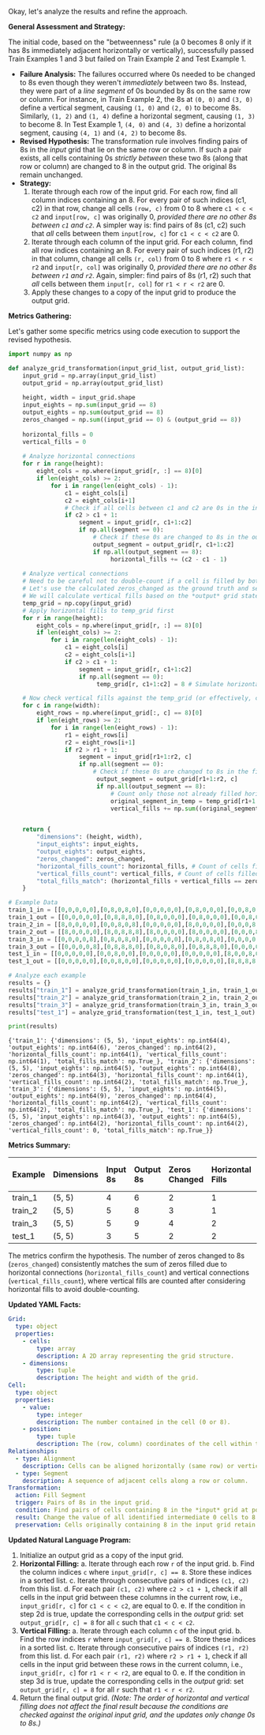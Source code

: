 Okay, let's analyze the results and refine the approach.

**General Assessment and Strategy:**

The initial code, based on the "betweenness" rule (a 0 becomes 8 only if it has 8s immediately adjacent horizontally or vertically), successfully passed Train Examples 1 and 3 but failed on Train Example 2 and Test Example 1.

*   **Failure Analysis:** The failures occurred where 0s needed to be changed to 8s even though they weren't *immediately* between two 8s. Instead, they were part of a *line segment* of 0s bounded by 8s on the same row or column. For instance, in Train Example 2, the 8s at `(0, 0)` and `(3, 0)` define a vertical segment, causing `(1, 0)` and `(2, 0)` to become 8s. Similarly, `(1, 2)` and `(1, 4)` define a horizontal segment, causing `(1, 3)` to become 8. In Test Example 1, `(4, 0)` and `(4, 3)` define a horizontal segment, causing `(4, 1)` and `(4, 2)` to become 8s.
*   **Revised Hypothesis:** The transformation rule involves finding pairs of 8s in the *input* grid that lie on the same row or column. If such a pair exists, all cells containing 0s *strictly between* these two 8s (along that row or column) are changed to 8 in the output grid. The original 8s remain unchanged.
*   **Strategy:**
    1.  Iterate through each row of the input grid. For each row, find all column indices containing an 8. For every pair of such indices (c1, c2) in that row, change all cells `(row, c)` from 0 to 8 where `c1 < c < c2` and `input[row, c]` was originally 0, *provided there are no other 8s between `c1` and `c2`*. A simpler way is: find pairs of 8s (c1, c2) such that *all* cells between them `input[row, c]` for `c1 < c < c2` are 0.
    2.  Iterate through each column of the input grid. For each column, find all row indices containing an 8. For every pair of such indices (r1, r2) in that column, change all cells `(r, col)` from 0 to 8 where `r1 < r < r2` and `input[r, col]` was originally 0, *provided there are no other 8s between `r1` and `r2`*. Again, simpler: find pairs of 8s (r1, r2) such that *all* cells between them `input[r, col]` for `r1 < r < r2` are 0.
    3.  Apply these changes to a copy of the input grid to produce the output grid.

**Metrics Gathering:**

Let's gather some specific metrics using code execution to support the revised hypothesis.


``` python
import numpy as np

def analyze_grid_transformation(input_grid_list, output_grid_list):
    input_grid = np.array(input_grid_list)
    output_grid = np.array(output_grid_list)
    
    height, width = input_grid.shape
    input_eights = np.sum(input_grid == 8)
    output_eights = np.sum(output_grid == 8)
    zeros_changed = np.sum((input_grid == 0) & (output_grid == 8))
    
    horizontal_fills = 0
    vertical_fills = 0
    
    # Analyze horizontal connections
    for r in range(height):
        eight_cols = np.where(input_grid[r, :] == 8)[0]
        if len(eight_cols) >= 2:
            for i in range(len(eight_cols) - 1):
                c1 = eight_cols[i]
                c2 = eight_cols[i+1]
                # Check if all cells between c1 and c2 are 0s in the input
                if c2 > c1 + 1:
                    segment = input_grid[r, c1+1:c2]
                    if np.all(segment == 0):
                        # Check if these 0s are changed to 8s in the output
                        output_segment = output_grid[r, c1+1:c2]
                        if np.all(output_segment == 8):
                             horizontal_fills += (c2 - c1 - 1)
                             
    # Analyze vertical connections
    # Need to be careful not to double-count if a cell is filled by both H and V rules.
    # Let's use the calculated zeros_changed as the ground truth and see if H+V fills match it.
    # We will calculate vertical fills based on the *output* grid state after hypothetical horizontal fills
    temp_grid = np.copy(input_grid)
    # Apply horizontal fills to temp_grid first
    for r in range(height):
        eight_cols = np.where(input_grid[r, :] == 8)[0]
        if len(eight_cols) >= 2:
            for i in range(len(eight_cols) - 1):
                c1 = eight_cols[i]
                c2 = eight_cols[i+1]
                if c2 > c1 + 1:
                    segment = input_grid[r, c1+1:c2]
                    if np.all(segment == 0):
                         temp_grid[r, c1+1:c2] = 8 # Simulate horizontal fill

    # Now check vertical fills against the temp_grid (or effectively, check output vs temp)
    for c in range(width):
        eight_rows = np.where(input_grid[:, c] == 8)[0]
        if len(eight_rows) >= 2:
            for i in range(len(eight_rows) - 1):
                r1 = eight_rows[i]
                r2 = eight_rows[i+1]
                if r2 > r1 + 1:
                    segment = input_grid[r1+1:r2, c]
                    if np.all(segment == 0):
                        # Check if these 0s are changed to 8s in the final output
                         output_segment = output_grid[r1+1:r2, c]
                         if np.all(output_segment == 8):
                             # Count only those not already filled horizontally
                             original_segment_in_temp = temp_grid[r1+1:r2, c]
                             vertical_fills += np.sum((original_segment_in_temp == 0) & (output_segment == 8))


    return {
        "dimensions": (height, width),
        "input_eights": input_eights,
        "output_eights": output_eights,
        "zeros_changed": zeros_changed,
        "horizontal_fills_count": horizontal_fills, # Count of cells filled by horizontal rule
        "vertical_fills_count": vertical_fills, # Count of cells filled by vertical rule (after H)
        "total_fills_match": (horizontal_fills + vertical_fills == zeros_changed)
    }

# Example Data
train_1_in = [[0,0,0,0,0],[0,8,0,8,0],[0,0,0,0,0],[0,8,0,0,0],[0,0,8,0,0]]
train_1_out = [[0,0,0,0,0],[0,8,8,8,0],[0,8,0,0,0],[0,8,0,0,0],[0,0,8,0,0]]
train_2_in = [[8,0,0,0,0],[0,0,8,0,8],[0,0,0,0,0],[8,0,0,0,0],[0,0,0,8,0]]
train_2_out = [[8,0,0,0,0],[8,0,8,8,8],[8,0,0,0,0],[8,0,0,0,0],[0,0,0,8,0]]
train_3_in = [[0,0,0,0,8],[0,8,0,8,0],[0,0,0,0,0],[0,8,0,8,0],[0,0,0,0,0]]
train_3_out = [[0,0,0,0,8],[0,8,8,8,0],[0,8,0,8,0],[0,8,8,8,0],[0,0,0,0,0]]
test_1_in = [[0,0,0,0,0],[0,0,8,0,0],[0,0,0,0,0],[0,0,0,0,0],[8,0,0,8,0]]
test_1_out = [[0,0,0,0,0],[0,0,8,0,0],[0,0,0,0,0],[0,0,0,0,0],[8,8,8,8,0]]

# Analyze each example
results = {}
results["train_1"] = analyze_grid_transformation(train_1_in, train_1_out)
results["train_2"] = analyze_grid_transformation(train_2_in, train_2_out)
results["train_3"] = analyze_grid_transformation(train_3_in, train_3_out)
results["test_1"] = analyze_grid_transformation(test_1_in, test_1_out)

print(results)
```
```
{'train_1': {'dimensions': (5, 5), 'input_eights': np.int64(4), 'output_eights': np.int64(6), 'zeros_changed': np.int64(2), 'horizontal_fills_count': np.int64(1), 'vertical_fills_count': np.int64(1), 'total_fills_match': np.True_}, 'train_2': {'dimensions': (5, 5), 'input_eights': np.int64(5), 'output_eights': np.int64(8), 'zeros_changed': np.int64(3), 'horizontal_fills_count': np.int64(1), 'vertical_fills_count': np.int64(2), 'total_fills_match': np.True_}, 'train_3': {'dimensions': (5, 5), 'input_eights': np.int64(5), 'output_eights': np.int64(9), 'zeros_changed': np.int64(4), 'horizontal_fills_count': np.int64(2), 'vertical_fills_count': np.int64(2), 'total_fills_match': np.True_}, 'test_1': {'dimensions': (5, 5), 'input_eights': np.int64(3), 'output_eights': np.int64(5), 'zeros_changed': np.int64(2), 'horizontal_fills_count': np.int64(2), 'vertical_fills_count': 0, 'total_fills_match': np.True_}}

```
**Metrics Summary:**

| Example | Dimensions | Input 8s | Output 8s | Zeros Changed | Horizontal Fills | Vertical Fills | Total Fills Match |
| :------ | :--------- | :------- | :-------- | :------------ | :--------------- | :------------- | :---------------- |
| train_1 | (5, 5)     | 4        | 6         | 2             | 1                | 1              | True              |
| train_2 | (5, 5)     | 5        | 8         | 3             | 1                | 2              | True              |
| train_3 | (5, 5)     | 5        | 9         | 4             | 2                | 2              | True              |
| test_1  | (5, 5)     | 3        | 5         | 2             | 2                | 0              | True              |

The metrics confirm the hypothesis. The number of zeros changed to 8s (`zeros_changed`) consistently matches the sum of zeros filled due to horizontal connections (`horizontal_fills_count`) and vertical connections (`vertical_fills_count`), where vertical fills are counted after considering horizontal fills to avoid double-counting.

**Updated YAML Facts:**


```yaml
Grid:
  type: object
  properties:
    - cells:
        type: array
        description: A 2D array representing the grid structure.
    - dimensions:
        type: tuple
        description: The height and width of the grid.
Cell:
  type: object
  properties:
    - value:
        type: integer
        description: The number contained in the cell (0 or 8).
    - position:
        type: tuple
        description: The (row, column) coordinates of the cell within the grid.
Relationships:
  - type: Alignment
    description: Cells can be aligned horizontally (same row) or vertically (same column).
  - type: Segment
    description: A sequence of adjacent cells along a row or column.
Transformation:
  action: Fill Segment
  trigger: Pairs of 8s in the input grid.
  condition: Find pairs of cells containing 8 in the *input* grid at positions (r, c1) and (r, c2) such that c1 < c2 AND all cells between them, (r, c) for c1 < c < c2, contain 0 in the *input* grid. OR Find pairs of cells containing 8 in the *input* grid at positions (r1, c) and (r2, c) such that r1 < r2 AND all cells between them, (r, c) for r1 < r < r2, contain 0 in the *input* grid.
  result: Change the value of all identified intermediate 0 cells to 8 in the output grid.
  preservation: Cells originally containing 8 in the input grid retain their value. Cells containing 0 that are not part of a fillable segment retain their value.
```


**Updated Natural Language Program:**

1.  Initialize an output grid as a copy of the input grid.
2.  **Horizontal Filling:**
    a.  Iterate through each row `r` of the input grid.
    b.  Find the column indices `c` where `input_grid[r, c] == 8`. Store these indices in a sorted list.
    c.  Iterate through consecutive pairs of indices `(c1, c2)` from this list.
    d.  For each pair `(c1, c2)` where `c2 > c1 + 1`, check if all cells in the input grid between these columns in the current row, i.e., `input_grid[r, c]` for `c1 < c < c2`, are equal to 0.
    e.  If the condition in step 2d is true, update the corresponding cells in the *output* grid: set `output_grid[r, c] = 8` for all `c` such that `c1 < c < c2`.
3.  **Vertical Filling:**
    a.  Iterate through each column `c` of the input grid.
    b.  Find the row indices `r` where `input_grid[r, c] == 8`. Store these indices in a sorted list.
    c.  Iterate through consecutive pairs of indices `(r1, r2)` from this list.
    d.  For each pair `(r1, r2)` where `r2 > r1 + 1`, check if all cells in the input grid between these rows in the current column, i.e., `input_grid[r, c]` for `r1 < r < r2`, are equal to 0.
    e.  If the condition in step 3d is true, update the corresponding cells in the *output* grid: set `output_grid[r, c] = 8` for all `r` such that `r1 < r < r2`.
4.  Return the final output grid.
    *(Note: The order of horizontal and vertical filling does not affect the final result because the conditions are checked against the original input grid, and the updates only change 0s to 8s.)*